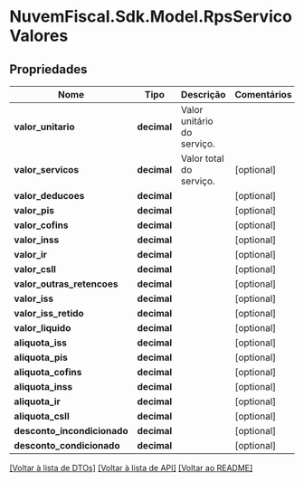 # NuvemFiscal.Sdk.Model.RpsServicoValores

## Propriedades

Nome | Tipo | Descrição | Comentários
------------ | ------------- | ------------- | -------------
**valor_unitario** | **decimal** | Valor unitário do serviço. | 
**valor_servicos** | **decimal** | Valor total do serviço. | [optional] 
**valor_deducoes** | **decimal** |  | [optional] 
**valor_pis** | **decimal** |  | [optional] 
**valor_cofins** | **decimal** |  | [optional] 
**valor_inss** | **decimal** |  | [optional] 
**valor_ir** | **decimal** |  | [optional] 
**valor_csll** | **decimal** |  | [optional] 
**valor_outras_retencoes** | **decimal** |  | [optional] 
**valor_iss** | **decimal** |  | [optional] 
**valor_iss_retido** | **decimal** |  | [optional] 
**valor_liquido** | **decimal** |  | [optional] 
**aliquota_iss** | **decimal** |  | [optional] 
**aliquota_pis** | **decimal** |  | [optional] 
**aliquota_cofins** | **decimal** |  | [optional] 
**aliquota_inss** | **decimal** |  | [optional] 
**aliquota_ir** | **decimal** |  | [optional] 
**aliquota_csll** | **decimal** |  | [optional] 
**desconto_incondicionado** | **decimal** |  | [optional] 
**desconto_condicionado** | **decimal** |  | [optional] 

[[Voltar à lista de DTOs]](../README.md#documentation-for-models) [[Voltar à lista de API]](../README.md#documentation-for-api-endpoints) [[Voltar ao README]](../README.md)

